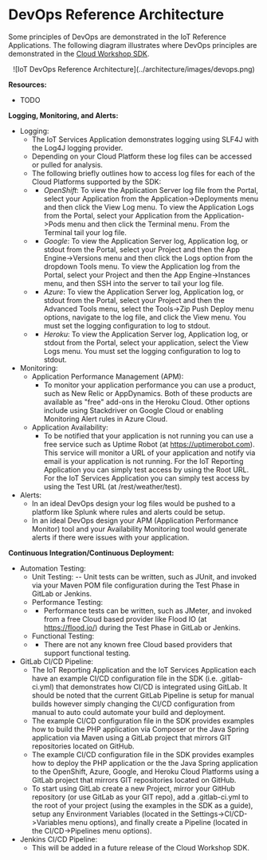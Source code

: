 **DevOps Reference Architecture**
==================
Some principles of DevOps are demonstrated in the IoT Reference Applications. The following diagram illustrates where DevOps principles are demonstrated in the [Cloud Workshop SDK](https://github.com/markreha/cloudworkshop/blob/master/README.md).

<p align="center">
	![IoT DevOps Reference Architecture](../architecture/images/devops.png)
</p>

**Resources:**
 - TODO

**Logging, Monitoring, and Alerts:**
 - Logging:
	 - The IoT Services Application demonstrates logging using SLF4J with the Log4J logging provider.
	 - Depending on your Cloud Platform these log files can be accessed or pulled for analysis.
	 -  The following briefly outlines how to access log files for each of the Cloud Platforms supported by the SDK:
	 - - *OpenShift*: To view the Application Server log file from the Portal, select your Application from the Application->Deployments menu and then click the View Log menu. To view the Application Logs from the Portal, select your Application from the Application->Pods menu and then click the Terminal menu. From the Terminal tail your log file.
	 - - *Google*: To view the Application Server log, Application log, or stdout from the Portal, select your Project and then the App Engine->Versions menu and then click the Logs option from the dropdown Tools menu. To view  the Application log from the Portal, select your Project and then the App Engine->Instances menu, and then SSH into the server to tail your log file.
	 - - *Azure*: To view the Application Server log, Application log, or stdout from the Portal, select your Project and then the Advanced Tools menu, select the Tools->Zip Push Deploy menu options, navigate to the log file, and click the View menu. You must set the logging configuration to log to stdout.
	 - - *Heroku*: To view the Application Server log, Application log, or stdout from the Portal, select your application, select the View Logs menu. You must set the logging configuration to log to stdout.
 - Monitoring:
	 - Application Performance Management (APM): 
		 - To monitor your application performance you can use a product, such as New Relic or AppDynamics. Both of these products are available as "free" add-ons in the Heroku Cloud. Other options include using Stackdriver on Google Cloud or enabling Monitoring Alert rules in Azure Cloud.
	 - Application Availability: 
		 - To be notified that your application is not running you can use a free service such as Uptime Robot (at https://uptimerobot.com). This service will monitor a URL of your application and notify via email is your application is not running. For the IoT Reporting Application you can simply test access by using the Root URL. For the IoT Services Application you can simply test access by using the Test URL (at /rest/weather/test).
 - Alerts:
	 - In an ideal DevOps design your log files would be pushed to a platform like Splunk where rules and alerts could be setup.
	 - In an ideal DevOps design your APM (Application Performance Monitor) tool and your Availability Monitoring tool would generate alerts if there were issues with your application.

**Continuous Integration/Continuous Deployment:**
 - Automation Testing:
	 - Unit Testing:
	 -- Unit tests can be written, such as JUnit, and invoked via your Maven POM file configuration during the Test Phase in GitLab or Jenkins.
	 - Performance Testing:
	 - - Performance tests can be written, such as JMeter, and invoked from a free Cloud based provider like Flood IO (at https://flood.io/) during the Test Phase in GitLab or Jenkins.
	 - Functional Testing:
	 - - There are not any known free Cloud based providers that support functional testing.
 - GitLab CI/CD Pipeline: 
	 - The IoT Reporting Application and the IoT Services Application each have an example CI/CD configuration file in the SDK (i.e. .gitlab-ci.yml) that demonstrates how CI/CD is integrated using GitLab. It should be noted that the current GitLab Pipeline is setup for manual builds however simply changing the CI/CD configuration from manual to auto could automate your build and deployment.
	 - The example CI/CD configuration file in the SDK provides examples how to build the PHP application via Composer or the Java Spring application via Maven using a GitLab project that mirrors GIT repositories located on GitHub.
	 - The example CI/CD configuration file in the SDK provides examples how to deploy the PHP application or the the Java Spring application to the OpenShift, Azure, Google, and Heroku Cloud Platforms using a GitLab project that mirrors GIT repositories located on GitHub.
	 - To start using GitLab create a new Project, mirror your GitHub repository (or use GitLab as your GIT repo), add a .gitlab-ci.yml to the root of your project (using the examples in the SDK as a guide), setup any Environment Variables (located in the Settings->CI/CD->Variables menu options), and finally create a Pipeline (located in the CI/CD->Pipelines menu options).
 - Jenkins CI/CD Pipeline:
	 - This will be added in a future release of the Cloud Workshop SDK. 

